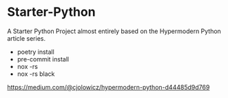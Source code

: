 # Starter-Python

A Starter Python Project almost entirely based on the Hypermodern Python article series.

- poetry install
- pre-commit install
- nox -rs
- nox -rs black

https://medium.com/@cjolowicz/hypermodern-python-d44485d9d769
